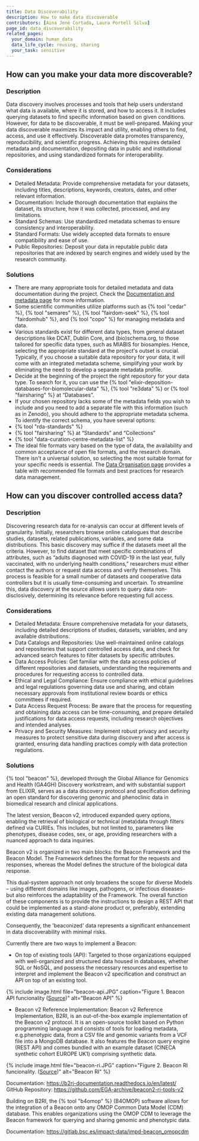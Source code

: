 ```yaml
---
title: Data Discoverability
description: How to make data discoverable
contributors: [Aina Jené Cortada, Laura Portell Silva]
page_id: data_discoverability
related_pages: 
  your_domain: human_data
  data_life_cycle: reusing, sharing
  your_task: sensitive
---
```


## How can you make your data more discoverable?
 
### Description

Data discovery involves processes and tools that help users understand what data is available, where it is stored, and how to access it. It includes querying datasets to find specific information based on given conditions. However, for data to be discoverable, it must be well-prepared. Making your data discoverable maximizes its impact and utility, enabling others to find, access, and use it effectively. Discoverable data promotes transparency, reproducibility, and scientific progress. Achieving this requires detailed metadata and documentation, depositing data in public and institutional repositories, and using standardized formats for interoperability.

### Considerations

* Detailed Metadata: Provide comprehensive metadata for your datasets, including titles, descriptions, keywords, creators, dates, and other relevant information.
* Documentation: Include thorough documentation that explains the dataset, its structure, how it was collected, processed, and any limitations.
* Standard Schemas: Use standardized metadata schemas to ensure consistency and interoperability.
* Standard Formats: Use widely accepted data formats to ensure compatibility and ease of use.
* Public Repositories: Deposit your data in reputable public data repositories that are indexed by search engines and widely used by the research community.

### Solutions

* There are many appropriate tools for detailed metadata and data documentation during the project. Check the [Documentation and metadata page](metadata_management) for more information.
* Some scientific communities utilize platforms such as {% tool "cedar" %}, {% tool "semares" %}, {% tool "fairdom-seek" %}, {% tool "fairdomhub" %}, and {% tool "copo" %} for managing metadata and data.
* Various standards exist for different data types, from general dataset descriptions like DCAT, Dublin Core, and (bio)schema.org, to those tailored for specific data types, such as MIABIS for biosamples. Hence, selecting the appropriate standard at the project's outset is crucial. Typically, if you choose a suitable data repository for your data, it will come with an integrated metadata scheme, simplifying your work by eliminating the need to develop a separate metadata profile.
 * Decide at the beginning of the project the right repository for your data type. To search for it, you can use the {% tool "elixir-deposition-databases-for-biomolecular-data" %}, {% tool "re3data" %} or {% tool "fairsharing" %} at “Databases”.
 * If your chosen repository lacks some of the metadata fields you wish to include and you need to add a separate file with this information (such as in Zenodo), you should adhere to the appropriate metadata schema. To identify the correct schema, you have several options:
  * {% tool "rda-standards" %}
  * {% tool "fairsharing" %} at “Standards” and “Collections”
  * {% tool "data-curation-centre-metadata-list" %}
* The ideal file formats vary based on the type of data, the availability and common acceptance of open file formats, and the research domain. There isn't a universal solution, so selecting the most suitable format for your specific needs is essential. The [Data Organisation page](data_organisation) provides a table with recommended file formats and best practices for research data management.

## How can you discover controlled access data?
 
### Description

Discovering research data for re-analysis can occur at different levels of granularity. Initially, researchers browse online catalogues that describe studies, datasets, related publications, variables, and some data distributions. This basic discovery may suffice if the datasets meet all the criteria. However, to find dataset that meet specific combinations of attributes, such as “adults diagnosed with COVID-19 in the last year, fully vaccinated, with no underlying health conditions,” researchers must either contact the authors or request data access and verify themselves. This process is feasible for a small number of datasets and cooperative data controllers but it is usually time-consuming and uncertain. To streamline this, data discovery at the source allows users to query data non-disclosively, determining its relevance before requesting full access.

### Considerations

* Detailed Metadata: Ensure comprehensive metadata for your datasets, including detailed descriptions of studies, datasets, variables, and any available distributions.
* Data Catalogs and Repositories: Use well-maintained online catalogs and repositories that support controlled access data, and check for advanced search features to filter datasets by specific attributes.
* Data Access Policies: Get familiar with the data access policies of different repositories and datasets, understanding the requirements and procedures for requesting access to controlled data.
* Ethical and Legal Compliance: Ensure compliance with ethical guidelines and legal regulations governing data use and sharing, and obtain necessary approvals from institutional review boards or ethics committees if required.
* Data Access Request Process: Be aware that the process for requesting and obtaining data access can be time-consuming, and prepare detailed justifications for data access requests, including research objectives and intended analyses.
* Privacy and Security Measures: Implement robust privacy and security measures to protect sensitive data during discovery and after access is granted, ensuring data handling practices comply with data protection regulations.

### Solutions

{% tool "beacon" %}, developed through the Global Alliance for Genomics and Health (GA4GH) Discovery workstream, and with substantial support from ELIXIR, serves as a data discovery protocol and specification defining an open standard for discovering genomic and phenoclinic data in biomedical research and clinical applications.

The latest version, Beacon v2, introduced expanded query options, enabling the retrieval of biological or technical (meta)data through filters defined via CURIEs. This includes, but not limited to, parameters like phenotypes, disease codes, sex, or age, providing researchers with a nuanced approach to data inquiries.

Beacon v2 is organized in two main blocks: the Beacon Framework and the Beacon Model. 
The Framework defines the format for the requests and responses, whereas the Model defines the structure of the biological data response.

This dual-system approach not only broadens the scope for diverse Models – using different domains like images, pathogens, or infectious diseases– but also reinforces the adaptability of the Framework. The overall function of these components is to provide the instructions to design a REST API that could be implemented as a stand-alone product or, preferably, extending existing data management solutions. 

Consequently, the 'beaconized' data represents a significant enhancement in data discoverability with minimal risks. 

Currently there are two ways to implement a Beacon:

* On top of existing tools (API): Targeted to those organizations equipped with well-organized and structured data housed in databases, whether SQL or NoSQL, and possess the necessary resources and expertise to interpret and implement the Beacon v2 specification and construct an API on top of an existing tool.

{% include image.html file="beacon-api.JPG" caption="Figure 1. Beacon API funcionality ([Source](https://docs.genomebeacons.org/implementations-options/))" alt="Beacon API" %}

* Beacon v2 Reference Implementation: Beacon v2 Reference Implementation, B2RI, is an out-of-the-box example implementation of the Beacon v2 protocol. It is an open-source toolkit based on Python programming language and consists of tools for loading metadata, e.g.phenotypic data, from a CSV file and genomic variants from a VCF file into a MongoDB database. It also features the Beacon query engine (REST API) and comes bundled with an example dataset (CINECA synthetic cohort EUROPE UK1) comprising synthetic data.

{% include image.html file="beacon-ri.JPG" caption="Figure 2. Beacon RI funcionality. ([Source](https://docs.genomebeacons.org/implementations-options/))" alt="Beacon RI" %}

Documentation: https://b2ri-documentation.readthedocs.io/en/latest/ 
GitHub Repository: https://github.com/EGA-archive/beacon2-ri-tools-v2 

Building on B2RI, the {% tool "b4omop" %} (B4OMOP) software allows for the integration of a Beacon onto any OMOP Common Data Model (CDM) database. This enables organizations using the OMOP CDM to leverage the Beacon framework for querying and sharing genomic and phenotypic data.

Documentation: https://gitlab.bsc.es/impact-data/impd-beacon_omopcdm
